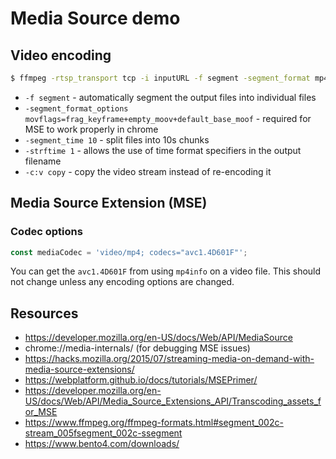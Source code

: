 # Media Source demo

## Video encoding

```bash
$ ffmpeg -rtsp_transport tcp -i inputURL -f segment -segment_format mp4 -segment_format_options movflags=frag_keyframe+empty_moov+default_base_moof -segment_time 10 -strftime 1 -c:v copy test-%Y-%m-%dT%H-%M-%S.mp4
```

- `-f segment` - automatically segment the output files into individual files
- `-segment_format_options movflags=frag_keyframe+empty_moov+default_base_moof` - required for MSE to work properly in chrome
- `-segment_time 10` - split files into 10s chunks
- `-strftime 1` - allows the use of time format specifiers in the output filename
- `-c:v copy` - copy the video stream instead of re-encoding it

## Media Source Extension (MSE)

### Codec options

```javascript
const mediaCodec = 'video/mp4; codecs="avc1.4D601F"';
```

You can get the `avc1.4D601F` from using `mp4info` on a video file. This should not change unless any encoding options are changed.

## Resources

- https://developer.mozilla.org/en-US/docs/Web/API/MediaSource
- chrome://media-internals/ (for debugging MSE issues)
- https://hacks.mozilla.org/2015/07/streaming-media-on-demand-with-media-source-extensions/
- https://webplatform.github.io/docs/tutorials/MSEPrimer/
- https://developer.mozilla.org/en-US/docs/Web/API/Media_Source_Extensions_API/Transcoding_assets_for_MSE
- https://www.ffmpeg.org/ffmpeg-formats.html#segment_002c-stream_005fsegment_002c-ssegment
- https://www.bento4.com/downloads/
